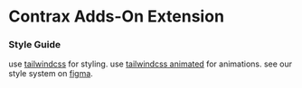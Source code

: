# Contrax Adds-On Extension

### Style Guide

use [tailwindcss](https://tailwindcss.com/) for styling.
use [tailwindcss animated](https://www.tailwindcss-animated.com/) for animations.
see our style system on [figma](https://www.figma.com/file/XS7FAOVrbjl8wnpWmVj0Mt/assets?type=design&t=He9VjZHI1DICBRiZ-6).
